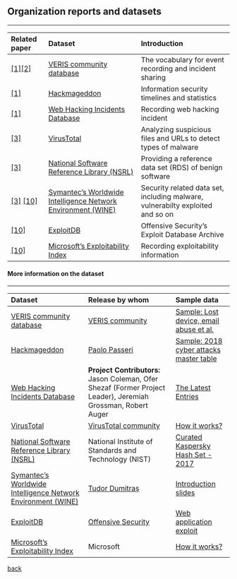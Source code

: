 ## Organization reports and datasets

***




|Related paper         | Dataset          | Introduction |
|:-------------|:------------------|:------|
|[[1]](https://www.usenix.org/system/files/conference/usenixsecurity15/sec15-paper-liu.pdf)[[2]](http://web.eecs.umich.edu/~mingyan/pub/weis15.pdf)     | [VERIS community database](http://veriscommunity.net/index.html) | The vocabulary for event recording and incident sharing|
|[[1]](https://www.usenix.org/system/files/conference/usenixsecurity15/sec15-paper-liu.pdf)| [Hackmageddon](https://www.hackmageddon.com/)      | Information security timelines and statistics  |
|[[1]](https://www.usenix.org/system/files/conference/usenixsecurity15/sec15-paper-liu.pdf)| [Web Hacking Incidents Database](http://projects.webappsec.org/w/page/13246995/Web-Hacking-Incident-Database)|  Recording web hacking incident |
|[[3]](https://www.symantec.com/content/dam/symantec/docs/research-papers/dropper-effect-insights-into-malware-distribution-with-downloader-graph-analytics-en.pdf) |[VirusTotal](https://www.virustotal.com/en/faq/)| Analyzing suspicious files and URLs to detect types of malware|
|[[3]](https://www.symantec.com/content/dam/symantec/docs/research-papers/dropper-effect-insights-into-malware-distribution-with-downloader-graph-analytics-en.pdf) |[National Software Reference Library (NSRL)](https://www.nist.gov/software-quality-group/national-software-reference-library-nsrl)| Providing a reference data set (RDS) of benign software|
|[[3]](https://www.symantec.com/content/dam/symantec/docs/research-papers/dropper-effect-insights-into-malware-distribution-with-downloader-graph-analytics-en.pdf) [[10]](https://www.usenix.org/node/191007)|[Symantec’s Worldwide Intelligence Network Environment (WINE)](https://www.symantec.com/)| Security related data set, including malware, vulnerabilty exploited and so on|
|[[10]](https://www.usenix.org/node/191007)|[ExploitDB](https://www.exploit-db.com/)|Offensive Security’s Exploit Database Archive|
|[[10]](https://www.usenix.org/node/191007)|[Microsoft’s Exploitability Index](https://technet.microsoft.com/en-us/security/cc998259.aspx)|Recording exploitability information|



#### More information on the dataset

***

|Dataset         | Release by whom          | Sample data |
|:-------------|:------------------|:------|
|[VERIS community database](http://veriscommunity.net/index.html) | [VERIS community](http://veriscommunity.net/veris-overview.html)| [Sample: Lost device, email abuse et al.](http://veriscommunity.net/class-examples.html)|
|[Hackmageddon](https://www.hackmageddon.com/)|[Paolo Passeri](https://www.hackmageddon.com/about/)|[Sample: 2018 cyber attacks master table](https://www.hackmageddon.com/2018-master-table/)|
|[Web Hacking Incidents Database](http://projects.webappsec.org/w/page/13246995/Web-Hacking-Incident-Database)|**Project Contributors:** Jason Coleman, Ofer Shezaf (Former Project Leader), Jeremiah Grossman, Robert Auger|[The Latest Entries](http://projects.webappsec.org/w/page/13246995/Web-Hacking-Incident-Database#KeepTrackoftheLatestWHIDEntries)|
|[VirusTotal](https://www.virustotal.com/)|[VirusTotal community](https://support.virustotal.com/hc/en-us/sections/115000737185-Community)|[How it works?](https://support.virustotal.com/hc/en-us/articles/115002126889-How-it-works)|
|[National Software Reference Library (NSRL)](https://www.nist.gov/software-quality-group/national-software-reference-library-nsrl)|National Institute of Standards and Technology (NIST) |[Curated Kaspersky Hash Set - 2017](https://www.nist.gov/software-quality-group/national-software-reference-library-nsrl/curated-kaspersky-hash-set-2017)|
|[Symantec’s Worldwide Intelligence Network Environment (WINE)](https://www.symantec.com/)| [Tudor Dumitraș](http://users.umiacs.umd.edu/~tdumitra/blog/old/worldwide-intelligence-network-environment/)|[Introduction slides](https://www.caida.org/workshops/telescope/slides/telescope1103_wine.pdf)|
|[ExploitDB](https://www.exploit-db.com/)|[Offensive Security](https://www.offensive-security.com/community-projects/the-exploit-database/)|[Web application exploit](https://www.exploit-db.com/webapps/)|
|[Microsoft’s Exploitability Index](https://technet.microsoft.com/en-us/security/cc998259.aspx)|Microsoft|[How it works?](https://www.microsoft.com/en-us/msrc/exploitability-index?rtc=1)|

[back](./)
